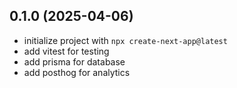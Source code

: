 ## 0.1.0 (2025-04-06)

-   initialize project with `npx create-next-app@latest`
-   add vitest for testing
-   add prisma for database
-   add posthog for analytics
